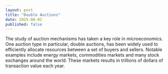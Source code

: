 ```yaml
---
layout: post
title: "Double Auctions"
date: 2025-06-02
published: false
---
```


The study of auction mechanisms has taken a key role in microeconomics. One auction type in particular, double auctions, has been widely used to efficiently allocate resources between a set of buyers and sellers. Notable examples include energy markets, commodities markets and many stock exchanges around the world. These markets results in trillions of dollars of transaction value each year.

